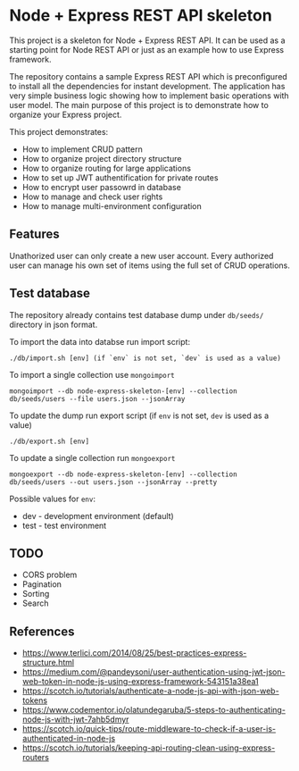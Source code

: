 # Node + Express REST API skeleton
This project is a skeleton for Node + Express REST API. It can be used as a starting point for Node REST API or just as an example how to use Express framework.

The repository contains a sample Express REST API which is preconfigured to install all the dependencies for instant development. The application has very simple business logic showing how to implement basic operations with user model. The main purpose of this project is to demonstrate how to organize your Express project.

This project demonstrates:
 * How to implement CRUD pattern
 * How to organize project directory structure
 * How to organize routing for large applications
 * How to set up JWT authentification for private routes
 * How to encrypt user passowrd in database
 * How to manage and check user rights
 * How to manage multi-environment configuration

## Features
Unathorized user can only create a new user account. Every authorized user can manage his own set of items using the full set of CRUD operations.

## Test database
The repository already contains test database dump under `db/seeds/` directory in json format.

To import the data into databse run import script:
```
./db/import.sh [env] (if `env` is not set, `dev` is used as a value)
```

To import a single collection use `mongoimport`
```
mongoimport --db node-express-skeleton-[env] --collection db/seeds/users --file users.json --jsonArray
```

To update the dump run export script (if `env` is not set, `dev` is used as a value)
```
./db/export.sh [env]
```

To update a single collection run `mongoexport`
```
mongoexport --db node-express-skeleton-[env] --collection db/seeds/users --out users.json --jsonArray --pretty
```

Possible values for `env`:
 * dev - development environment (default)
 * test - test environment

## TODO
 * CORS problem
 * Pagination
 * Sorting
 * Search

## References
 * https://www.terlici.com/2014/08/25/best-practices-express-structure.html
 * https://medium.com/@pandeysoni/user-authentication-using-jwt-json-web-token-in-node-js-using-express-framework-543151a38ea1
 * https://scotch.io/tutorials/authenticate-a-node-js-api-with-json-web-tokens
 * https://www.codementor.io/olatundegaruba/5-steps-to-authenticating-node-js-with-jwt-7ahb5dmyr
 * https://scotch.io/quick-tips/route-middleware-to-check-if-a-user-is-authenticated-in-node-js
 * https://scotch.io/tutorials/keeping-api-routing-clean-using-express-routers